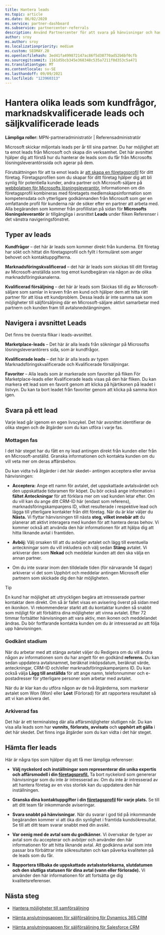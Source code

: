```yaml
---
title: Hantera leads
ms.topic: article
ms.date: 06/02/2020
ms.service: partner-dashboard
ms.subservice: partnercenter-referrals
description: Använd Partnercenter för att svara på hänvisningar och hantera nya, befintliga och arkiverade leads och referenser. Lär dig även hur du får fler referenser i framtiden.
author: sroy
ms.author: sroy
ms.localizationpriority: medium
ms.custom: SEOMAY.20
ms.openlocfilehash: 3ed41fa499872147ac86f5d30770ad52b6bf0cfb
ms.sourcegitcommit: 1161d5bcb345e368348c535a7211f0d353c5a471
ms.translationtype: MT
ms.contentlocale: sv-SE
ms.lasthandoff: 09/09/2021
ms.locfileid: "123960313"
---
```

# <a name="manage-different-leads-like-customer-inquiries-marketing-qualified-leads-and-sales-qualified-leads"></a>Hantera olika leads som kundfrågor, marknadskvalificerade leads och säljkvalificerade leads

**Lämpliga roller:** MPN-partneradministratör | Referensadministratör

Microsoft skickar miljontals leads per år till sina partner. Du har möjlighet att ta emot leads från Microsoft och skapa din verksamhet. Det här avsnittet hjälper dig att förstå hur du hanterar de leads som du får från Microsofts lösningsleverantörssida och agerar på dem.

Förutsättningen för att ta emot leads är [att skapa en företagsprofil](create-a-marketing-profile.md) för ditt företag. Företagsprofilen som du skapar för ditt företag hjälper dig att bli synlig för potentiella kunder, andra partner och Microsoft-säljare på [webbplatsen för Microsofts lösningsleverantör.](https://www.microsoft.com/solution-providers/home) Informationen om din företagsprofil kombineras med företagets medlemskapsinformation som kompetensdata och ytterligare godkännanden från Microsoft som ger en omfattande profil för kunderna när de söker efter en partner att arbeta med. Alla begäranden som kommer från profillistan på sidan för **Microsofts lösningsleverantör** är tillgängliga i avsnittet **Leads** under fliken Referenser i det vänstra navigeringsfönstret.

## <a name="types-of-leads"></a>Typer av leads

**Kundfrågor** – det här är leads som kommer direkt från kunderna. Ett företag har sökt och hittat din företagsprofil och fyllt i formuläret som anger behovet och kontaktuppgifterna.

**Marknadsföringskvalificerad** – det här är leads som skickas till ditt företag av Microsoft-anställda som tog emot kundbegäran via någon av de olika marknadsföringskanalerna.

**Kvalificerad försäljning** – det här är leads som Skickas till dig av Microsoft-säljare som samlar in kraven från en kund och hjälper dem att hitta rätt partner för att lösa ett kundproblem. Dessa leads är inte samma sak som möjligheter till säljförsäljning där en Microsoft-säljare aktivt samarbetar med partnern och kunden fram till avtalsnedstängningen.

## <a name="navigating-the-leads-section"></a>Navigera i avsnittet Leads

Det finns tre översta flikar i leads-avsnittet. 

**Marketplace-leads** – Det här är alla leads från sökningar på Microsofts lösningsleverantörers sida, som är kundfrågor.

**Kvalificerade leads** – det här är alla leads av typen Marknadsföringskvalificerade och Kvalificerade försäljningar.

**Favoriter** – Alla leads som är markerade som favoriter på fliken För Marketplace-leads eller Kvalificerade leads visas på den här fliken. Du kan markera ett lead som en favorit genom att klicka på hjärtikonen på leadet i listvyn. Du kan ta bort leadet från favoriter genom att klicka på samma ikon igen.

## <a name="responding-to-a-lead"></a>Svara på ett lead

Varje lead går igenom en egen livscykel. Det här avsnittet identifierar de olika stegen och de åtgärder som du kan utföra i varje fas.

### <a name="received-stage"></a>Mottagen fas

I det här steget har du fått en ny lead antingen direkt från kunden eller från en Microsoft-anställd. Granska informationen och kontakta kunden om du vill veta mer om deras affärsbehov.

Du kan vidta två åtgärder i det här skedet– antingen acceptera eller avvisa hänvisningen:

- **Acceptera:** Ange ett namn för avtalet, det uppskattade avtalsvärdet och den uppskattade tidsramen för köpet. Du bör också ange information i **fältet Anteckningar** för att förklara mer om vad kunden letar efter. Om du vill kan du ange ditt CRM-ID här (endast som referens), marknadsföringskampanjens ID, vilket resulterade i respektive lead och lägga till ytterligare kontakter från ditt företag. När du är klar väljer du **Nästa.** Vi flyttar hänvisningen till nästa **steg, vilket innebär att** du planerar att aktivt interagera med kunden för att hantera deras behov. Vi kommer också att använda den här informationen för att hjälpa dig att hitta liknande avtal i framtiden. 

- **Avböj:** Välj orsaken till att du avböjer avtalet och lägg till eventuella anteckningar som du vill inkludera och välj sedan **Stäng** avtalet. Vi arkiverar den som **Nekad** och meddelar kunden att den ska välja en annan partner.

- Om du inte svarar inom den tilldelade tiden (för närvarande 14  dagar) arkiverar vi det som Upphört och meddelar antingen Microsoft eller partnern som skickade dig den här möjligheten.

> [!TIP]
> En kund har möjlighet att uttryckligen begära att intresserade partner kontaktar dem direkt. Om så är fallet visas en avisering överst på sidan med en ikonikon. Vi rekommenderar starkt att du kontaktar kunden så snabbt som möjligt för att förbättra dina möjligheter att vinna avtalet. Efter 72 timmar fortsätter hänvisningen att vara aktiv, men ikonen och meddelandet ändras. Du bör fortfarande kontakta kunden om du är intresserad av att följa upp hänvisningen.

### <a name="accepted-stage"></a>Godkänt stadium

När du arbetar med att stänga avtalet väljer du Redigera om du vill ändra någon av informationen som du har angett för en godkänd **referens.** Du kan sedan uppdatera avtalsnamnet, beräknat inköpsdatum, beräknat värde, anteckningar, CRM-ID och/eller marknadsföringskampanjens ID.  Du kan också välja **Lägg till anställda** för att ange namn, telefonnummer och e-postadresser för ytterligare personer som arbetar med avtalet.

När du är klar kan du utföra någon av de två  åtgärderna, som markerar avtalet som Won (Won) eller **Lost** (Förlorad) för att rapportera resultatet så att vi kan arkivera det.

### <a name="archived-stage"></a>Arkiverad fas

Det här är ett terminalsteg där alla affärsmöjligheter slutligen når. Du kan visa alla leads som har **vunnits, förlorats, avvisats** och **upphört att gälla** i det här skedet. Det finns inga åtgärder som du kan vidta i det här steget.

## <a name="getting-more-leads"></a>Hämta fler leads

Här är några tips som hjälper dig att få mer lämpliga referenser:

- **Välj nyckelord och inställningar som representerar din unika expertis och affärsmodell i din [företagsprofil.](create-a-marketing-profile.md)** Ta bort nyckelord som genererar hänvisningar som du inte är intresserad av. Om du inte är intresserad av att hantera företag av en viss storlek kan du uppdatera den här inställningen.

- **Granska dina kontaktuppgifter i din [företagsprofil](create-a-marketing-profile.md) för varje plats.** Se till att ditt team får inkommande aviseringar.

- **Svara snabbt på hänvisningar**. När du svarar i god tid på inkommande begäranden kommer vi att öka din synlighet i framtida kundsökresultat. Se till att ditt team svarar snabbt med din avsikt.

- **Var oenig med de avtal som du godkänner.** Vi övervakar de typer av avtal som du accepterar och avböjer och använder den här informationen för att hitta liknande avtal. Att godkänna avtal som inte passar bra förbättrar inte sökresultaten och kan påverka kvaliteten på de leads som du får.

- **Rapportera tillbaka de uppskattade avtalsstorlekarna, slutdatumen och den slutliga statusen för dina avtal (vann eller förlorade).** Vi använder den här informationen för att fortsätta ge dig kvalitetsreferenser.

## <a name="next-steps"></a>Nästa steg

- [Hantera möjligheter till samförsäljning](manage-co-sell-opportunities.md)

- [Hämta anslutningsappen för säljförsäljning för Dynamics 365 CRM](connector-dynamics.md)

- [Hämta anslutningsappen för säljförsäljning för Salesforce CRM](connector-salesforce.md)
